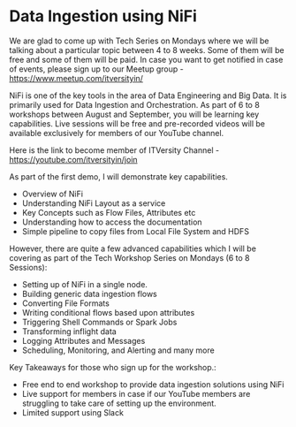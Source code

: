 # Data Ingestion using NiFi

We are glad to come up with Tech Series on Mondays where we will be talking about a particular topic between 4 to 8 weeks. Some of them will be free and some of them will be paid. In case you want to get notified in case of events, please sign up to our Meetup group - https://www.meetup.com/itversityin/

NiFi is one of the key tools in the area of Data Engineering and Big Data. It is primarily used for Data Ingestion and Orchestration. As part of 6 to 8 workshops between August and September, you will be learning key capabilities. Live sessions will be free and pre-recorded videos will be available exclusively for members of our YouTube channel.

Here is the link to become member of ITVersity Channel - https://youtube.com/itversityin/join

As part of the first demo, I will demonstrate key capabilities.

* Overview of NiFi
* Understanding NiFi Layout as a service
* Key Concepts such as Flow Files, Attributes etc
* Understanding how to access the documentation
* Simple pipeline to copy files from Local File System and HDFS

However, there are quite a few advanced capabilities which I will be covering as part of the Tech Workshop Series on Mondays (6 to 8 Sessions):

* Setting up of NiFi in a single node.
* Building generic data ingestion flows
* Converting File Formats
* Writing conditional flows based upon attributes
* Triggering Shell Commands or Spark Jobs
* Transforming inflight data
* Logging Attributes and Messages
* Scheduling, Monitoring, and Alerting
and many more

Key Takeaways for those who sign up for the workshop.:

* Free end to end workshop to provide data ingestion solutions using NiFi
* Live support for members in case if our YouTube members are struggling to take care of setting up the environment.
* Limited support using Slack
